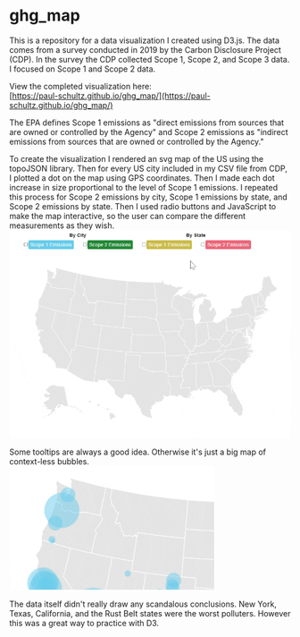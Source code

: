 # ghg_map

This is a repository for a data visualization I created using D3.js. The data comes from a survey conducted in 2019 by the Carbon Disclosure Project (CDP). In the survey the CDP collected Scope 1, Scope 2, and Scope 3 data. I focused on Scope 1 and Scope 2 data. 

View the completed visualization here:  
[https://paul-schultz.github.io/ghg_map/](https://paul-schultz.github.io/ghg_map/)

The EPA defines Scope 1 emissions as "direct emissions from sources that are owned or controlled by the Agency" and Scope 2 emissions as "indirect emissions from sources that are owned or controlled by the Agency."

To create the visualization  I rendered an svg map of the US using the topoJSON library. Then for every US city included in my CSV file from CDP, I plotted a dot on the map using GPS coordinates. Then I made each dot increase in size proportional to the level of  Scope 1 emissions. I repeated this process for Scope 2 emissions by city, Scope 1 emissions by state, and Scope 2 emissions by state. Then I used radio buttons and JavaScript to make the map interactive, so the user can compare the different measurements as they wish.  
![Data Demo](./readme_files/demo.gif)  

Some tooltips are always a good idea. Otherwise it's just a big map of context-less bubbles. 
![Data Demo](./readme_files/tooltip.gif)  

The data itself didn't really draw any scandalous conclusions. New York, Texas, California, and the Rust Belt states were the worst polluters. However this was a great way to practice with D3. 